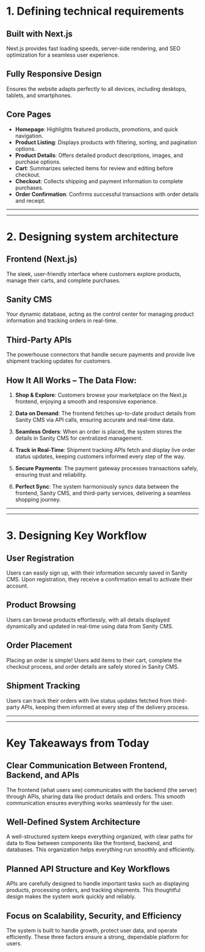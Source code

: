 # 1. Defining technical requirements

## Built with Next.js
Next.js provides fast loading speeds, server-side rendering, and SEO optimization for a seamless user experience.

## Fully Responsive Design
Ensures the website adapts perfectly to all devices, including desktops, tablets, and smartphones.

## Core Pages

- **Homepage**: Highlights featured products, promotions, and quick navigation.
- **Product Listing**: Displays products with filtering, sorting, and pagination options.
- **Product Details**: Offers detailed product descriptions, images, and purchase options.
- **Cart**: Summarizes selected items for review and editing before checkout.
- **Checkout**: Collects shipping and payment information to complete purchases.
- **Order Confirmation**: Confirms successful transactions with order details and receipt.

---
---

# 2. Designing system architecture

## Frontend (Next.js)
The sleek, user-friendly interface where customers explore products, manage their carts, and complete purchases.

## Sanity CMS
Your dynamic database, acting as the control center for managing product information and tracking orders in real-time.

## Third-Party APIs
The powerhouse connectors that handle secure payments and provide live shipment tracking updates for customers.

## How It All Works – The Data Flow:

1. **Shop & Explore**: Customers browse your marketplace on the Next.js frontend, enjoying a smooth and responsive experience.

2. **Data on Demand**: The frontend fetches up-to-date product details from Sanity CMS via API calls, ensuring accurate and real-time data.

3. **Seamless Orders**: When an order is placed, the system stores the details in Sanity CMS for centralized management.

4. **Track in Real-Time**: Shipment tracking APIs fetch and display live order status updates, keeping customers informed every step of the way.

5. **Secure Payments**: The payment gateway processes transactions safely, ensuring trust and reliability.

6. **Perfect Sync**: The system harmoniously syncs data between the frontend, Sanity CMS, and third-party services, delivering a seamless shopping journey.

---
---

# 3. Designing Key Workflow

## User Registration
Users can easily sign up, with their information securely saved in Sanity CMS. Upon registration, they receive a confirmation email to activate their account.

## Product Browsing
Users can browse products effortlessly, with all details displayed dynamically and updated in real-time using data from Sanity CMS.

## Order Placement
Placing an order is simple! Users add items to their cart, complete the checkout process, and order details are safely stored in Sanity CMS.

## Shipment Tracking
Users can track their orders with live status updates fetched from third-party APIs, keeping them informed at every step of the delivery process.

---
---

# Key Takeaways from Today

## Clear Communication Between Frontend, Backend, and APIs
The frontend (what users see) communicates with the backend (the server) through APIs, sharing data like product details and orders. This smooth communication ensures everything works seamlessly for the user.

## Well-Defined System Architecture
A well-structured system keeps everything organized, with clear paths for data to flow between components like the frontend, backend, and databases. This organization helps everything run smoothly and efficiently.

## Planned API Structure and Key Workflows
APIs are carefully designed to handle important tasks such as displaying products, processing orders, and tracking shipments. This thoughtful design makes the system work quickly and reliably.

## Focus on Scalability, Security, and Efficiency
The system is built to handle growth, protect user data, and operate efficiently. These three factors ensure a strong, dependable platform for users.

